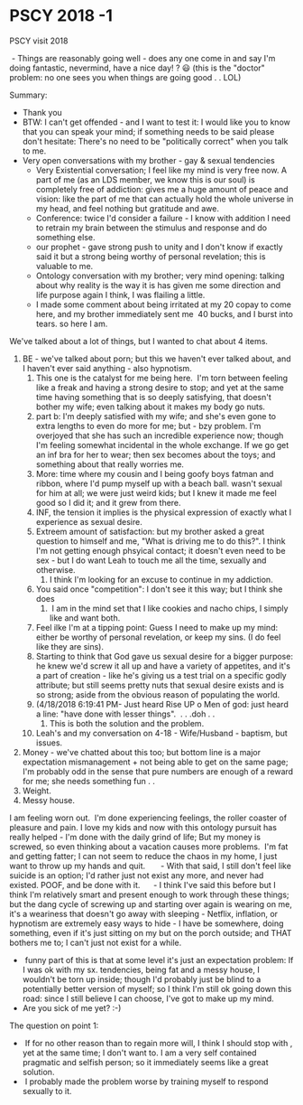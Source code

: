 # PSCY 2018 -1

PSCY visit 2018

 - Things are reasonably going well - does any one come in and say I'm doing fantastic, nevermind, have a nice day! ? 😃 (this is the "doctor" problem: no one sees you when things are going good . . LOL)

Summary:

* Thank you
* BTW: I can't get offended - and I want to test it: I would like you to know that you can speak your mind; if something needs to be said please don't hesitate: There's no need to be "politically correct" when you talk to me.
* Very open conversations with my brother - gay & sexual tendencies
	* Very Existential conversation; I feel like my mind is very free now. A part of me (as an LDS member, we know this is our soul) is completely free of addiction: gives me a huge amount of peace and vision: like the part of me that can actually hold the whole universe in my head, and feel nothing but gratitude and awe.
	* Conference: twice I'd consider a failure - I know with addition I need to retrain my brain between the stimulus and response and do something else.
	* our prophet - gave strong push to unity and I don't know if exactly said it but a strong being worthy of personal revelation; this is valuable to me.
	* Ontology conversation with my brother; very mind opening: talking about why reality is the way it is has given me some direction and life purpose again I think, I was flailing a little.
	* I made some comment about being irritated at my 20 copay to come here, and my brother immediately sent me  40 bucks, and I burst into tears. so here I am.

We've talked about a lot of things, but I wanted to chat about 4 items.

1. BE - we've talked about porn; but this we haven't ever talked about, and I haven't ever said anything - also hypnotism.
	1. This one is the catalyst for me being here.  I'm torn between feeling like a freak and having a strong desire to stop; and yet at the same time having something that is so deeply satisfying, that doesn't bother my wife; even talking about it makes my body go nuts.
	2. part b: I'm deeply satisfied with my wife; and she's even gone to extra lengths to even do more for me; but - bzy problem. I'm overjoyed that she has such an incredible experience now; though I'm feeling somewhat incidental in the whole exchange. If we go get an inf bra for her to wear; then sex becomes about the toys; and something about that really worries me.
	3. More: time where my cousin and I being goofy boys fatman and ribbon, where I'd pump myself up with a beach ball. wasn't sexual for him at all; we were just weird kids; but I knew it made me feel good so I did it; and it grew from there.
	4. INF, the tension it implies is the physical expression of exactly what I experience as sexual desire.
	5. Extreem amount of satisfaction: but my brother asked a great question to himself and me, "What is driving me to do this?". I think I'm not getting enough phsyical contact; it doesn't even need to be sex - but I do want Leah to touch me all the time, sexually and otherwise.
		1. I think I'm looking for an excuse to continue in my addiction.
	6. You said once "competition": I don't see it this way; but I think she does
		1.  I am in the mind set that I like cookies and nacho chips, I simply like and want both.
	7. Feel ilke I'm at a tipping point: Guess I need to make up my mind: either be worthy of personal revelation, or keep my sins. (I do feel like they are sins).
	8. Starting to think that God gave us sexual desire for a bigger purpose: he knew we'd screw it all up and have a variety of appetites, and it's a part of creation - like he's giving us a test trial on a specific godly attribute; but still seems pretty nuts that sexual desire exists and is so strong; aside from the obvious reason of populating the world.
	9. (4/18/2018 6:19:41 PM- Just heard Rise UP o Men of god: just heard a line: "have done with lesser things".  . . .doh . . 
		1. This is both the solution and the problem.
	10. Leah's and my conversation on 4-18 - Wife/Husband - baptism, but issues.
2. Money - we've chatted about this too; but bottom line is a major expectation mismanagement + not being able to get on the same page; I'm probably odd in the sense that pure numbers are enough of a reward for me; she needs something fun . .
3. Weight.
4. Messy house.

I am feeling worn out.  I'm done experiencing feelings, the roller coaster of pleasure and pain. I love my kids and now with this ontology pursuit has really helped - I'm done with the daily grind of life; But my money is screwed, so even thinking about a vacation causes more problems.  I'm fat and getting fatter; I can not seem to reduce the chaos in my home, I just want to throw up my hands and quit. 
     - With that said, I still don't feel like suicide is an option; I'd rather just not exist any more, and never had existed. POOF, and be done with it.
     - I think I've said this before but I think I'm relatively smart and present enough to work through these things; but the dang cycle of screwing up and starting over again is wearing on me, it's a weariness that doesn't go away with sleeping - Netflix, inflation, or hypnotism are extremely easy ways to hide - I have be somewhere, doing something, even if it's just sitting on my but on the porch outside; and THAT bothers me to; I can't just not exist for a while.

*  funny part of this is that at some level it's just an expectation problem: If I was ok with my sx. tendencies, being fat and a messy house, I wouldn't be torn up inside; though I'd probably just be blind to a potentially better version of myself; so I think I'm still ok going down this road: since I still believe I can choose, I've got to make up my mind.
* Are you sick of me yet? :-)

The question on point 1:

*  If for no other reason than to regain more will, I think I should stop with , yet at the same time; I don't want to. I am a very self contained pragmatic and selfish person; so it immediately seems like a great solution.
*  I probably made the problem worse by training myself to respond sexually to it.
